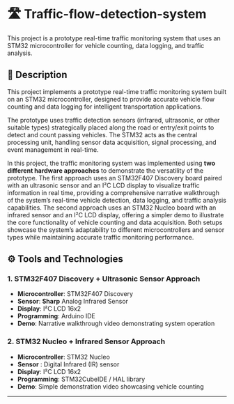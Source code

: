 # 🛣️ Traffic-flow-detection-system
This project is a prototype real-time traffic monitoring system that uses an STM32 microcontroller for vehicle counting, data logging, and traffic analysis.


## 📄 Description
This project implements a prototype real-time traffic monitoring system built on an STM32 microcontroller, designed to provide accurate vehicle flow counting and data logging for intelligent transportation applications.

The prototype uses traffic detection sensors (infrared, ultrasonic, or other suitable types) strategically placed along the road or entry/exit points to detect and count passing vehicles. The STM32 acts as the central processing unit, handling sensor data acquisition, signal processing, and event management in real-time.

In this project, the traffic monitoring system was implemented using **two different hardware approaches** to demonstrate the versatility of the prototype. The first approach uses an STM32F407 Discovery board paired with an ultrasonic sensor and an I²C LCD display to visualize traffic information in real time, providing a comprehensive narrative walkthrough of the system’s real-time vehicle detection, data logging, and traffic analysis capabilities. The second approach uses an STM32 Nucleo board with an infrared sensor and an I²C LCD display, offering a simpler demo to illustrate the core functionality of vehicle counting and data acquisition. Both setups showcase the system’s adaptability to different microcontrollers and sensor types while maintaining accurate traffic monitoring performance.

## ⚙️ Tools and Technologies

### 1. STM32F407 Discovery + Ultrasonic Sensor Approach 
- **Microcontroller**: STM32F407 Discovery
- **Sensor**: **Sharp** Analog Infrared Sensor
- **Display**: I²C LCD 16x2
- **Programming**: Arduino IDE
- **Demo**: Narrative walkthrough video demonstrating system operation
  
### 2. STM32 Nucleo + Infrared Sensor Approach
- **Microcontroller**: STM32 Nucleo
- **Sensor** :  Digital Infrared (IR) sensor
- **Display**: I²C LCD 16x2
- **Programming**: STM32CubeIDE / HAL library
- **Demo**: Simple demonstration video showcasing vehicle counting
---
